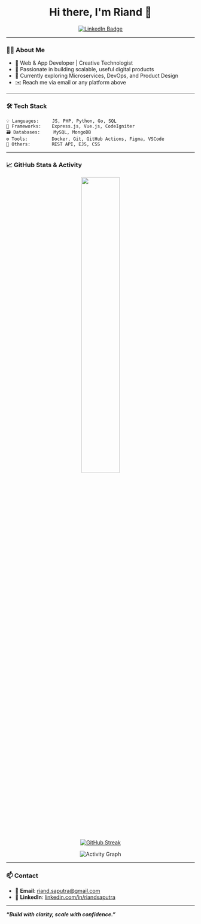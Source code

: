 <!-- GitHub Profile README for Riand -->

<h1 align="center">Hi there, I'm Riand 👋</h1>

<p align="center">
	<a href="https://linkedin.com/in/riandsaputra" target="_blank">
		<img src="https://img.shields.io/badge/LinkedIn-0A66C2?style=for-the-badge&logo=linkedin&logoColor=white" alt="LinkedIn Badge"/>
	</a>
</p>

---

### 👨‍💻 About Me

- 🚀 Web & App Developer | Creative Technologist
- 🧠 Passionate in building scalable, useful digital products
- 🌱 Currently exploring Microservices, DevOps, and Product Design
- ✉️ Reach me via email or any platform above

---

### 🛠️ Tech Stack

```text
💡 Languages:     JS, PHP, Python, Go, SQL
🧰 Frameworks:    Express.js, Vue.js, CodeIgniter
🗃️ Databases:     MySQL, MongoDB
⚙️ Tools:         Docker, Git, GitHub Actions, Figma, VSCode
🧠 Others:        REST API, EJS, CSS
```

---

### 📈 GitHub Stats & Activity

<p align="center">
	<img src="https://github-readme-stats.vercel.app/api?username=riandgit&show_icons=true&theme=transparent" width="45%" />
</p>

<p align="center">
	<!-- VERCEL [riandgit] : https://vercel.com/new/riandgits-projects/success?developer-id=&external-id=&redirect-url=&branch=main&deploymentUrl=github-readme-streak-stats-o3aoem1im-riandgits-projects.vercel.app&projectName=github-readme-streak-stats&s=https%3A%2F%2Fgithub.com%2Friandgit%2Fgithub-readme-streak-stats%2Ftree%2Fmain&gitOrgLimit=&hasTrialAvailable=&totalProjects=&cloned-from=DenverCoder1%2Fgithub-readme-streak-stats&flow-id=eZ1pUZbm6p0Kf38Rxlyrb -->
	<a href="https://streak-stats.demolab.com/?user=riandgit&theme=dark"><img src="https://github-readme-streak-stats-eight-lilac.vercel.app?user=riandgit&theme=dark" alt="GitHub Streak" /></a>
</p>

<p align="center">
	<img src="https://github-readme-activity-graph.vercel.app/graph?username=riandgit&theme=github-compact&area=true" alt="Activity Graph" />
</p>

---

### 📫 Contact

- 📧 **Email**: riand.saputra@gmail.com <br>
- 💼 **LinkedIn**: [linkedin.com/in/riandsaputra](https://linkedin.com/in/riandsaputra) 

---

**_“Build with clarity, scale with confidence.”_**
